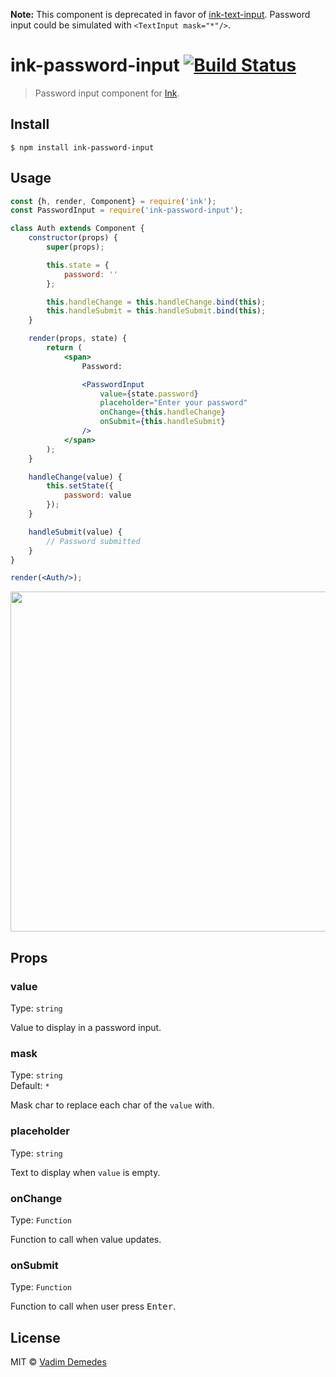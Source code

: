 **Note:** This component is deprecated in favor of [ink-text-input](https://github.com/vadimdemedes/ink-text-input). Password input could be simulated with `<TextInput mask="*"/>`.

# ink-password-input [![Build Status](https://travis-ci.org/vadimdemedes/ink-password-input.svg?branch=master)](https://travis-ci.org/vadimdemedes/ink-password-input)

> Password input component for [Ink](https://github.com/vadimdemedes/ink).


## Install

```
$ npm install ink-password-input
```


## Usage

```jsx
const {h, render, Component} = require('ink');
const PasswordInput = require('ink-password-input');

class Auth extends Component {
	constructor(props) {
		super(props);

		this.state = {
			password: ''
		};

		this.handleChange = this.handleChange.bind(this);
		this.handleSubmit = this.handleSubmit.bind(this);
	}

	render(props, state) {
		return (
			<span>
				Password:

				<PasswordInput
					value={state.password}
					placeholder="Enter your password"
					onChange={this.handleChange}
					onSubmit={this.handleSubmit}
				/>
			</span>
		);
	}

	handleChange(value) {
		this.setState({
			password: value
		});
	}

	handleSubmit(value) {
		// Password submitted
	}
}

render(<Auth/>);
```

<img src="media/demo.gif" width="544">


## Props

### value

Type: `string`

Value to display in a password input.

### mask

Type: `string`<br>
Default: `*`

Mask char to replace each char of the `value` with.

### placeholder

Type: `string`

Text to display when `value` is empty.

### onChange

Type: `Function`

Function to call when value updates.

### onSubmit

Type: `Function`

Function to call when user press <kbd>Enter</kbd>.


## License

MIT © [Vadim Demedes](https://github.com/vadimdemedes)
